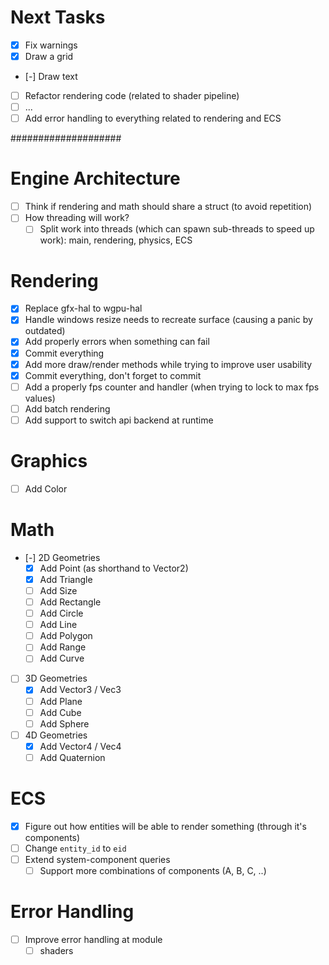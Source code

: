 # Next Tasks

- [X] Fix warnings
- [X] Draw a grid
- [-] Draw text
- [ ] Refactor rendering code (related to shader pipeline)
- [ ] ...
- [ ] Add error handling to everything related to rendering and ECS

####################

# Engine Architecture

- [ ] Think if rendering and math should share a struct (to avoid repetition)
- [ ] How threading will work?
    - [ ] Split work into threads (which can spawn sub-threads to speed up work): main, rendering, physics, ECS

# Rendering

- [X] Replace gfx-hal to wgpu-hal
- [X] Handle windows resize needs to recreate surface (causing a panic by outdated)
- [X] Add properly errors when something can fail
- [X] Commit everything
- [X] Add more draw/render methods while trying to improve user usability
- [X] Commit everything, don't forget to commit
- [ ] Add a properly fps counter and handler (when trying to lock to max fps values)
- [ ] Add batch rendering
- [ ] Add support to switch api backend at runtime

# Graphics

- [ ] Add Color

# Math

- [-] 2D Geometries
    - [X] Add Point<T> (as shorthand to Vector2<T>)
    - [X] Add Triangle<T>
    - [ ] Add Size<T>
    - [ ] Add Rectangle<T>
    - [ ] Add Circle<T>
    - [ ] Add Line<T>
    - [ ] Add Polygon<T>
    - [ ] Add Range<T>
    - [ ] Add Curve<T>
- [ ] 3D Geometries
    - [X] Add Vector3<T> / Vec3<T>
    - [ ] Add Plane<T>
    - [ ] Add Cube<T>
    - [ ] Add Sphere<T>
- [ ] 4D Geometries
    - [X] Add Vector4<T> / Vec4<T>
    - [ ] Add Quaternion<T>

# ECS

- [X] Figure out how entities will be able to render something (through it's components)
- [ ] Change `entity_id` to `eid`
- [ ] Extend system-component queries
    - [ ] Support more combinations of components (A, B, C, ..)

# Error Handling

- [ ] Improve error handling at module
    - [ ] shaders
